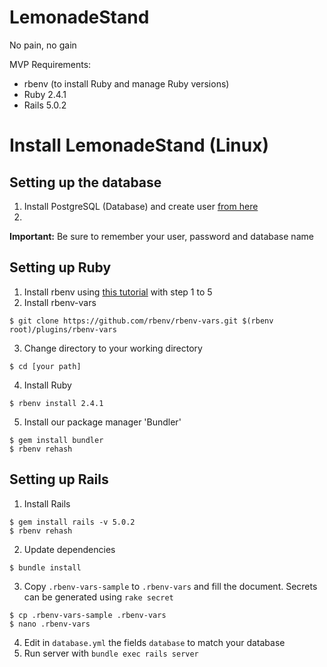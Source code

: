 # LemonadeStand
No pain, no gain

MVP Requirements:
- rbenv (to install Ruby and manage Ruby versions)
- Ruby 2.4.1
- Rails 5.0.2

# Install LemonadeStand (Linux)

## Setting up the database
1) Install PostgreSQL (Database) and create user [from here](https://www.digitalocean.com/community/tutorials/how-to-use-postgresql-with-your-ruby-on-rails-application-on-ubuntu-14-04)
2) 
**Important:** Be sure to remember your user, password and database name

## Setting up Ruby
1) Install rbenv using [this tutorial](https://github.com/rbenv/rbenv#basic-github-checkout) with step 1 to 5
2) Install rbenv-vars
  ```
  $ git clone https://github.com/rbenv/rbenv-vars.git $(rbenv root)/plugins/rbenv-vars
  ```
3) Change directory to your working directory
  ```
  $ cd [your path]
  ```
4) Install Ruby
  ```
  $ rbenv install 2.4.1
  ```
5) Install our package manager 'Bundler'
  ```
  $ gem install bundler
  $ rbenv rehash
  ```
  
## Setting up Rails
1) Install Rails
  ```
  $ gem install rails -v 5.0.2
  $ rbenv rehash
  ```
2) Update dependencies
  ```
  $ bundle install
  ```
3) Copy `.rbenv-vars-sample` to `.rbenv-vars` and fill the document. Secrets can be generated using `rake secret`
  ```
  $ cp .rbenv-vars-sample .rbenv-vars
  $ nano .rbenv-vars
  ```
4) Edit in `database.yml` the fields `database` to match your database
5) Run server with `bundle exec rails server`
